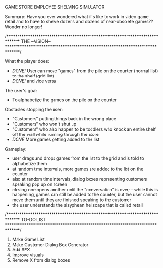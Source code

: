 GAME STORE EMPLOYEE SHELVING SIMULATOR

Summary:
Have you ever wondered what it's like to work in video game retail and to have to shelve dozens and dozens of near-obsolete games?? Wonder no longer!


/******************************************************************************
                                THE ~VISION~
******************************************************************************/

What the player does:
- *DONE!* User can move "games" from the pile on the counter (normal list) to the shelf (grid list)
- *DONE!* and vice versa

The user's goal:
- To alphabetize the games on the pile on the counter

Obstacles stopping the user:
- "Customers" putting things back in the wrong place
- "Customers" who won't shut up
- "Customers" who also happen to be toddlers who knock an entire shelf off the wall while running through the store
- *DONE* More games getting added to the list

Gameplay:
- user drags and drops games from the list to the grid and is told to alphabetize them
- at random time intervals, more games are added to the list on the counter
- also at random time intervals, dialog boxes representing customers speaking pop up on screen
- closing one opens another until the "conversation" is over;
      - while this is happening, games can still be added to the counter, but the user cannot move them until they are finished speaking to the customer
- the user understands the sisyphean hellscape that is called retail

/******************************************************************************
                                TO-DO LIST
******************************************************************************/

1) Make Game List
2) Make Customer Dialog Box Generator
3) Add SFX
4) Improve visuals
5) Remove X from dialog boxes
